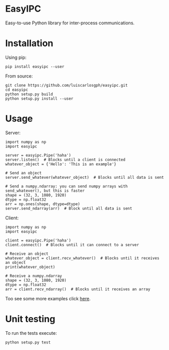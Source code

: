 # EasyIPC
Easy-to-use Python library for inter-process communications.

# Installation
Using pip:
```
pip install easyipc --user
```
From source:
```
git clone https://github.com/luiscarlosgph/easyipc.git
cd easyipc
python setup.py build
python setup.py install --user
```

# Usage
Server:
```
import numpy as np
import easyipc

server = easyipc.Pipe('haha')
server.listen()  # Blocks until a client is connected
whatever_object = {'Hello': 'This is an example'}

# Send an object 
server.send_whatever(whatever_object)  # Blocks until all data is sent

# Send a numpy.ndarray: you can send numpy arrays with send_whatever(), but this is faster
shape = (32, 3, 1080, 1920)
dtype = np.float32
arr = np.ones(shape, dtype=dtype)
server.send_ndarray(arr)  # Block until all data is sent
```
Client:
```
import numpy as np
import easyipc

client = easyipc.Pipe('haha')
client.connect()  # Blocks until it can connect to a server

# Receive an object
whatever_object = client.recv_whatever()  # Blocks until it receives an object
print(whatever_object)

# Receive a numpy.ndarray
shape = (32, 3, 1080, 1920)
dtype = np.float32
arr = client.recv_ndarray()  # Blocks until it receives an array
```
Too see some more examples click [here](https://github.com/luiscarlosgph/easyipc/tree/master/examples).

# Unit testing
To run the tests execute:
```
python setup.py test
```
